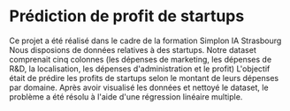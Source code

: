 # Prédiction de profit de startups
Ce projet a été réalisé dans le cadre de la formation Simplon IA Strasbourg
Nous disposions de données relatives à des startups. Notre dataset comprenait cinq colonnes (les dépenses de marketing, les dépenses de R&D, la localisation, les dépenses d'administration et le profit)
L'objectif était de prédire les profits de startups selon le montant de leurs dépenses par domaine.
Après avoir visualisé les données et nettoyé le dataset, le problème a été résolu à l'aide d'une régression linéaire multiple.
